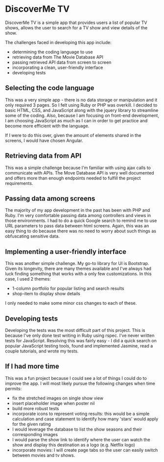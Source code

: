 # DiscoverMe TV #

DiscoverMe TV is a simple app that provides users a list of popular TV shows, allows the user to search for a TV show and view details of the show.

The challenges faced in developing this app include:
* determining the coding language to use
* retrieving data from The Movie Database API
* passing retrieved API data from screen to screen
* incorporating a clean, user-friendly interface
* developing tests

## Selecting the code language ##
This was a very simple app - there is no data storage or manipulation and it only required 3 pages. So I felt using Ruby or PHP was overkill. I decided to basic HTML, CSS, and JavaScript along with the jquery library to streamline some of the coding. Also, because I am focusing on front-end development, I am choosing JavaScript as much as I can in order to get practice and become more efficient with the language.

If I were to do this over, given the amount of elements shared in the screens, I would have chosen Angular.

## Retrieving data from API ##
This was a simple challenge because I'm familiar with using ajax calls to communicate with APIs. The Move Database API is very well documented and offers more than enough endpoints needed to fulfill the project requirements.

## Passing data among screens ##
The majority of my app development in the past has been with PHP and Ruby. I'm very comfortable passing data among controllers and views in those environments. I had to do a quick Google search to remind me to use URL parameters to pass data between html screens. Again, this was an easy thing to do because there was no need to worry about such things as obfuscating sensitive data.

## Implementing a user-friendly interface ##
This was another simple challenge. My go-to library for UI is Bootstrap. Given its longevity, there are many themes available and I've always had luck finding something that works with a only few customizations. In this case, I used 2 themes:
* 1-column portfolio for popular listing and search results
* shop-item to display show details

I only needed to make some minor css changes to each of these.

## Developing tests ##
Developing the tests was the most difficult part of this project. This is because I've only done test writing in Ruby using rspec. I've never written tests for JavaScript. Resolving this was fairly easy - I did a quick search on popular JavaScript testing tools, found and implemented Jasmine, read a couple tutorials, and wrote my tests.

## If I had more time ##
This was a fun project because I could see a lot of things I could do to improve the app. I will most likely pursue the following changes when time permits:
* fix the stretched images on single show view
* insert placeholder image when poster nil
* build more robust tests
* incorporate icons to represent voting results: this would be a simple calculation and case statement to identify how many 'stars' would apply for the given rating
* I would leverage the database to list the show seasons and their corresponding images
* I would parse the show link to identify where the user can watch the show and display this destination as a logo (e.g. Netflix logo)
* incorporate movies: I will create page tabs so the user can easily switch between movies and tv shows.
